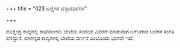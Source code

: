 +++
title = "023 ಬಣ್ಡಿಗಳ ಬೆಳ್ಳಾರವಲೆಗಳ"

+++
  
ಹರಿಶ್ಚಂದ್ರ ಕಾವ್ಯದಲ್ಲಿ ರಾಘವಾಂಕನು ಬೇಟೆಯ ಸಂದರ್ಭ ವಿವರಣೆ ಮಾಡುವಾಗ ಬಗೆಬಗೆಯ ಬಲೆಗಳ ಸಂಗತಿ ಹೆಳಿದ್ದಾನೆ. ಹಳಗನ್ನಡ ಕಾವ್ಯಗಳಲ್ಲಿ ಬೇಟೆಯ ವರ್ಣನೆ ಎಂಬೊಂದು ಭಾಗವೇ ಇದೆ.